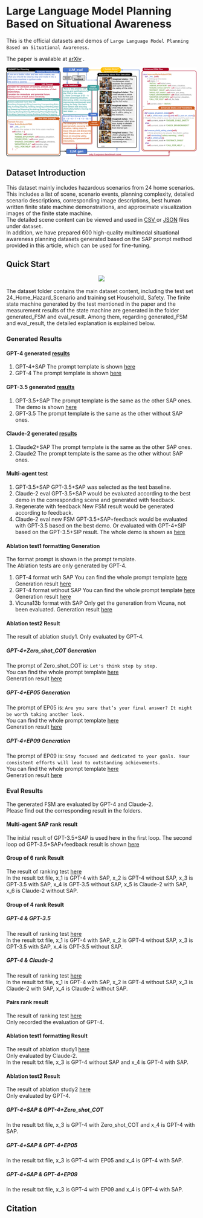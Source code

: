 # Large Language Model Planning Based on Situational Awareness

This is the official datasets and demos of `Large Language Model Planning Based on Situational Awareness`.

The paper is available at [arXiv](http://1) .

<div align="center">
<img src="New_Second_1.pdf">
</div>

## Dataset Introduction
This dataset mainly includes hazardous scenarios from 24 home scenarios. This includes a list of scene, scenario events, planning complexity, detailed scenario descriptions, corresponding image descriptions, best human written finite state machine demonstrations, and approximate visualization images of the finite state machine.		
The detailed scene content can be viewed and used in [CSV
](http://1) or [JSON](http://1) files under `dataset`.		
In addition, we have prepared 600 high-quality multimodal situational awareness planning datasets generated based on the SAP prompt method provided in this article, which can be used for fine-tuning.		

## Quick Start
<div align="center">
<img src="img/image_stepbystep.png">
</div>

The dataset folder contains the main dataset content, including the test set 24_Home_Hazard_Scenario and training set Household_ Safety.
The finite state machine generated by the test mentioned in the paper and the measurement results of the state machine are generated in the folder generated_FSM and eval_result. Among them, regarding generated_FSM and eval_result, the detailed explanation is explained below.
### Generated Results
#### GPT-4 generated [results](http://1)				
1. GPT-4+SAP
The prompt template is shown [here](http://1)				
2. GPT-4
The prompt template is shown [here](http://1)				
#### GPT-3.5 generated [results](http://1)				
1. GPT-3.5+SAP
The prompt template is the same as the other SAP ones.					
The demo is shown [here](http://1)			
2. GPT-3.5
The prompt template is the same as the other without SAP ones.				
#### Claude-2 generated [results](http://1)				
1. Claude2+SAP
The prompt template is the same as the other SAP ones.					
2. Claude2
The prompt template is the same as the other without SAP ones.			
#### Multi-agent test
1. GPT-3.5+SAP
GPT-3.5+SAP was selected as the test baseline.
2. Claude-2 eval
GPT-3.5+SAP would be evaluated according to the best demo in the corresponding scene and generated with feedback.
3. Regenerate with feedback
New FSM result would be generated according to feedback.
4. Claude-2 eval new FSM
GPT-3.5+SAP+feedback would be evaluated with GPT-3.5 based on the best demo. Or evaluated with GPT-4+SIP based on the GPT-3.5+SIP result.
The whole demo is shown as [here](http://1)				
#### Ablation test1 formatting Generation
The format prompt is shown in the prompt template.		
The Ablation tests are only generated by GPT-4.	
1. GPT-4 format wtih SAP
You can find the whole prompt template [here](http://1)			
Generation result [here](http://1)			
2. GPT-4 format wtihout SAP
You can find the whole prompt template [here](http://1)			
Generation result [here](http://1)			
3. Vicuna13b format with SAP 
Only get the generation from Vicuna, not been evaluated.
Generation result [here](http://1)			
#### Ablation test2 Result
The result of ablation study1. Only evaluated by GPT-4.		
##### GPT-4+Zero_shot_COT Generation
The prompt of Zero_shot_COT is: `Let's think step by step.`		
You can find the whole prompt template [here](http://1)				
Generation result [here](http://1)			
##### GPT-4+EP05 Generation
The prompt of EP05 is: `Are you sure that’s your final answer? It might be worth taking another look.`		
You can find the whole prompt template [here](http://1)				
Generation result [here](http://1)			
##### GPT-4+EP09 Generation
The prompt of EP09 is: `Stay focused and dedicated to your goals. Your consistent efforts will lead to outstanding achievements. `		
You can find the whole prompt template [here](http://1)				
Generation result [here](http://1)			

### Eval Results
The generated FSM are evaluated by GPT-4 and Claude-2.		
Please find out the corresponding result in the folders.
#### Multi-agent SAP rank result
The initial result of GPT-3.5+SAP is used here in the first loop.
The second loop od GPT-3.5+SAP+feedback result is shown [here
](http://1)
#### Group of 6 rank Result
The result of ranking test [here](http://1)				
In the result txt file, x_1 is GPT-4 with SAP, x_2 is GPT-4 without SAP, x_3 is GPT-3.5 with SAP, x_4 is GPT-3.5 without SAP, x_5 is Claude-2 with SAP, x_6 is Claude-2 without SAP.		
#### Group of 4 rank Result
##### GPT-4 & GPT-3.5
The result of ranking test [here](http://1)				
In the result txt file, x_1 is GPT-4 with SAP, x_2 is GPT-4 without SAP, x_3 is GPT-3.5 with SAP, x_4 is GPT-3.5 without SAP.
##### GPT-4 & Claude-2
The result of ranking test [here](http://1)				
In the result txt file, x_1 is GPT-4 with SAP, x_2 is GPT-4 without SAP, x_3 is Claude-2 with SAP, x_4 is Claude-2 without SAP.
#### Pairs rank result
The result of ranking test [here](http://1)				
Only recorded the evaluation of GPT-4.

#### Ablation test1 formatting Result
The result of ablation study1 [here](http://1)				
Only evaluated by Claude-2.		
In the result txt file, x_3 is GPT-4 without SAP and x_4 is GPT-4 with SAP.		
#### Ablation test2 Result
The result of ablation study2 [here](http://1)				
Only evaluated by GPT-4.		
##### GPT-4+SAP & GPT-4+Zero_shot_COT
In the result txt file, x_3 is GPT-4 with Zero_shot_COT and x_4 is GPT-4 with SAP.		

##### GPT-4+SAP & GPT-4+EP05
In the result txt file, x_3 is GPT-4 with EP05 and x_4 is GPT-4 with SAP.		

##### GPT-4+SAP & GPT-4+EP09
In the result txt file, x_3 is GPT-4 with EP09 and x_4 is GPT-4 with SAP.				


## Citation
```

```
